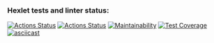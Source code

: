 ### Hexlet tests and linter status:
[![Actions Status](https://github.com/Severonik/php-project-48/actions/workflows/hexlet-check.yml/badge.svg)](https://github.com/Severonik/php-project-48/actions)
[![Actions Status](https://github.com/Severonik/php-project-48/actions/workflows/ci.yml/badge.svg)](https://github.com/Severonik/php-project-48/actions)
[![Maintainability](https://api.codeclimate.com/v1/badges/26a8445ae606886ab2e3/maintainability)](https://codeclimate.com/github/Severonik/php-project-48/maintainability)
[![Test Coverage](https://api.codeclimate.com/v1/badges/26a8445ae606886ab2e3/test_coverage)](https://codeclimate.com/github/Severonik/php-project-48/test_coverage)
[![asciicast](https://asciinema.org/a/qhYFnJ4yIMMEbeZO9O66CIYDN.svg)](https://asciinema.org/a/qhYFnJ4yIMMEbeZO9O66CIYDN)